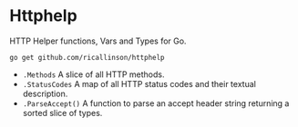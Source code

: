# Httphelp

HTTP Helper functions, Vars and Types for Go.

	go get github.com/ricallinson/httphelp

* `.Methods` A slice of all HTTP methods.
* `.StatusCodes` A map of all HTTP status codes and their textual description.
* `.ParseAccept()` A function to parse an accept header string returning a sorted slice of types.